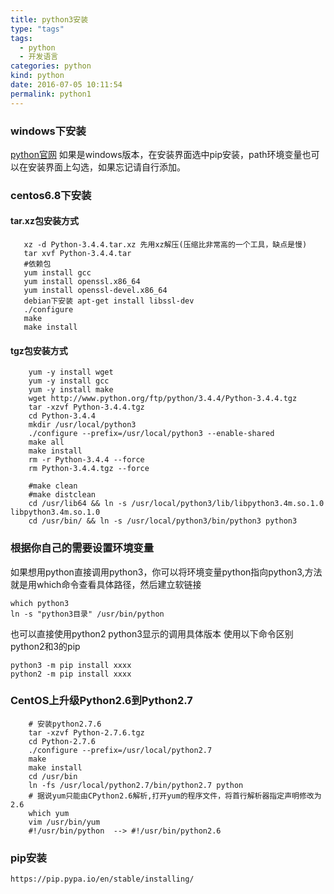 ```yaml
---
title: python3安装
type: "tags"
tags:
  - python
  - 开发语言
categories: python
kind: python
date: 2016-07-05 10:11:54
permalink: python1
---
```


### windows下安装
[python官网](https://www.python.org/)
如果是windows版本，在安装界面选中pip安装，path环境变量也可以在安装界面上勾选，如果忘记请自行添加。

### centos6.8下安装
#### tar.xz包安装方式
```{bash}
   xz -d Python-3.4.4.tar.xz 先用xz解压(压缩比非常高的一个工具，缺点是慢)
   tar xvf Python-3.4.4.tar 
   #依赖包
   yum install gcc 
   yum install openssl.x86_64
   yum install openssl-devel.x86_64
   debian下安装 apt-get install libssl-dev
   ./configure 
   make
   make install
```

#### tgz包安装方式
```{bash}
    yum -y install wget
    yum -y install gcc
    yum -y install make
    wget http://www.python.org/ftp/python/3.4.4/Python-3.4.4.tgz
    tar -xzvf Python-3.4.4.tgz 
    cd Python-3.4.4
    mkdir /usr/local/python3
    ./configure --prefix=/usr/local/python3 --enable-shared
    make all
    make install
    rm -r Python-3.4.4 --force
    rm Python-3.4.4.tgz --force
    
    #make clean
    #make distclean 
    cd /usr/lib64 && ln -s /usr/local/python3/lib/libpython3.4m.so.1.0  libpython3.4m.so.1.0
    cd /usr/bin/ && ln -s /usr/local/python3/bin/python3 python3
```

### 根据你自己的需要设置环境变量
如果想用python直接调用python3，你可以将环境变量python指向python3,方法就是用which命令查看具体路径，然后建立软链接
```{bash}
which python3
ln -s "python3目录" /usr/bin/python
```
也可以直接使用python2 python3显示的调用具体版本
使用以下命令区别python2和3的pip
```{bash}
python3 -m pip install xxxx
python2 -m pip install xxxx
```

### CentOS上升级Python2.6到Python2.7
```{bash}
    # 安装python2.7.6
    tar -xzvf Python-2.7.6.tgz 
    cd Python-2.7.6
    ./configure --prefix=/usr/local/python2.7
    make
    make install
    cd /usr/bin
    ln -fs /usr/local/python2.7/bin/python2.7 python
    # 据说yum只能由CPython2.6解析,打开yum的程序文件，将首行解析器指定声明修改为2.6
    which yum
    vim /usr/bin/yum
    #!/usr/bin/python  --> #!/usr/bin/python2.6
```

### pip安装
    https://pip.pypa.io/en/stable/installing/